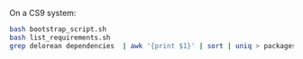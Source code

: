 On a CS9 system:
```bash
bash bootstrap_script.sh
bash list_requirements.sh
grep delorean dependencies  | awk '{print $1}' | sort | uniq > packages_to_build_in_epel
```
